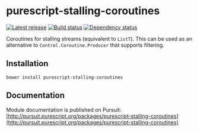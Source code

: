 # purescript-stalling-coroutines

[![Latest release](http://img.shields.io/bower/v/purescript-stalling-coroutines.svg)](https://github.com/slamdata/purescript-stalling-coroutines/releases)
[![Build status](https://travis-ci.org/slamdata/purescript-stalling-coroutines.svg?branch=master)](https://travis-ci.org/slamdata/purescript-stalling-coroutines)
[![Dependency status](https://img.shields.io/librariesio/github/slamdata/purescript-stalling-coroutines.svg)](https://libraries.io/github/slamdata/purescript-stalling-coroutines)

Coroutines for stalling streams (equivalent to `ListT`). This can be used as an
alternative to `Control.Coroutine.Producer` that supports filtering.

## Installation

```
bower install purescript-stalling-coroutines
```

## Documentation

Module documentation is published on Pursuit: [http://pursuit.purescript.org/packages/purescript-stalling-coroutines](http://pursuit.purescript.org/packages/purescript-stalling-coroutines)
